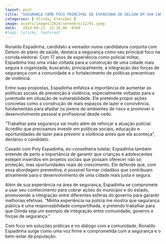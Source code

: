 ```yaml
---
layout: post
title: "SEGURANÇA COMO FOCO PRINCIPAL DE ESPADINHA DE DELSON EM SUA CANDIDATURA"
categories: [ Olinda, Eleições ]
image: assets/images/2024/setembro/12/01.jpeg
date:   2024-09-12  12:16:00 -0300
#tags: [sticky, featured]
---
```

Ronaldo Espadinha, candidato a vereador numa candidatura conjunta com Delson do plano de saúde, destaca a segurança como seu principal foco na corrida eleitoral. Com 17 anos de experiência como policial militar, Espadinha traz uma visão voltada para a construção de uma cidade mais segura e organizada, buscando, principalmente, a integração das forças de segurança com a comunidade e o fortalecimento de políticas preventivas de violência.

Entre suas propostas, Espadinha enfatiza a importância de aumentar as políticas sociais de prevenção à violência, especialmente voltadas para a juventude em situação de vulnerabilidade. Ele pretende propor ações concretas como a construção de mais espaços de lazer e convivência, fundamentais para afastar os jovens de ambientes de risco e promover o desenvolvimento pessoal e profissional desde cedo.

“Trabalhar pela segurança vai muito além de reforçar a atuação policial. Acredito que precisamos investir em políticas sociais, educação e oportunidades de lazer para prevenir a violência antes que ela aconteça”, declarou o candidato.

Casado com Poly Espadinha, ex-conselheira tutelar, Espadinha também entende de perto a importância de garantir que crianças e adolescentes estejam inseridos em projetos sociais que possam oferecer não só proteção, mas oportunidades reais de crescimento. Ele defende que, com essa abordagem preventiva, é possível formar cidadãos que contribuam ativamente para o desenvolvimento de uma cidade mais justa e segura.

Além de sua experiência na área de segurança, Espadinha se compromete a usar seu conhecimento para cobrar ações do município e do estado, promovendo a integração entre diferentes esferas do governo para garantir melhorias efetivas. “Minha experiência na polícia me mostra que segurança pública é uma responsabilidade compartilhada, e pretendo trabalhar para que Olinda seja um exemplo de integração entre comunidade, governo e forças de segurança.”

Com foco em soluções práticas e no diálogo com a comunidade, Ronaldo Espadinha surge como uma voz firme e comprometida com a segurança e o bem-estar da população.